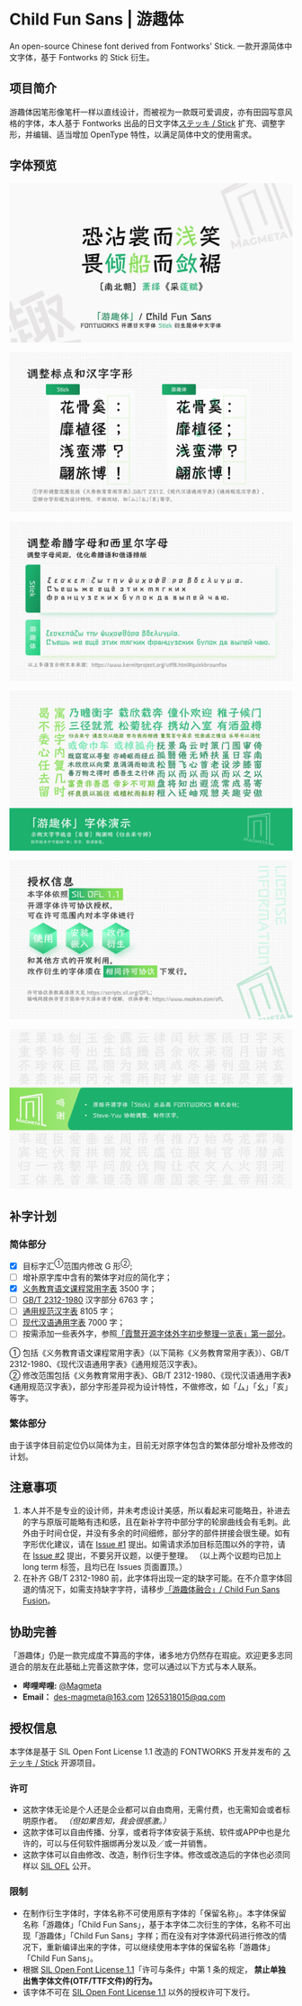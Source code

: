 # Child Fun Sans | 游趣体
An open-source Chinese font derived from Fontworks' Stick. 一款开源简体中文字体，基于 Fontworks 的 Stick 衍生。

## 项目简介  
游趣体因笔形像笔杆一样以直线设计，而被视为一款既可爱调皮，亦有田园写意风格的字体，本人基于 Fontworks 出品的日文字体[ステッキ / Stick](https://github.com/fontworks-fonts/Stick) 扩充、调整字形，并编辑、适当增加 OpenType 特性，以满足简体中文的使用需求。

## 字体预览  
![](https://raw.githubusercontent.com/Des-Magmeta/ChildFunSans/main/Images/ChildFunSans_1_1080p.jpg)  

![](https://raw.githubusercontent.com/Des-Magmeta/ChildFunSans/main/Images/ChildFunSans_2.jpg)  

![](https://raw.githubusercontent.com/Des-Magmeta/ChildFunSans/main/Images/ChildFunSans_3.jpg)  

![](https://raw.githubusercontent.com/Des-Magmeta/ChildFunSans/main/Images/ChildFunSans_4.jpg)  

![](https://raw.githubusercontent.com/Des-Magmeta/ChildFunSans/main/Images/ChildFunSans_5.jpg)  

![](https://raw.githubusercontent.com/Des-Magmeta/ChildFunSans/main/Images/ChildFunSans_6.jpg)  

## 补字计划  
 ### 简体部分  
 - [x] 目标字汇<sup>①</sup>范围内修改 G 形<sup>②</sup>;   
 - [ ] 增补原字库中含有的繁体字对应的简化字； 
 - [x] [义务教育语文课程常用字表](https://github.com/NightFurySL2001/cjktables/blob/master/china/standard/yiwu_jiaoyu.txt) 3500 字； 
 - [ ] [GB/T 2312-1980](https://github.com/NightFurySL2001/cjktables/blob/master/china/encoding/gb_t_2312.txt) 汉字部分 6763 字； 
 - [ ] [通用规范汉字表](https://github.com/NightFurySL2001/cjktables/blob/master/china/standard/tongyong_guifan.txt) 8105 字； 
 - [ ] [现代汉语通用字表](https://github.com/NightFurySL2001/cjktables/blob/master/china/standard/xiandai_tongyong.txt) 7000 字； 
 - [ ] 按需添加一些表外字，参照[「霞鹜开源字体外字初步整理一览表」第一部分](https://github.com/lxgw/ext-characters/blob/main/tables/ext_characters_table_1.md)。 

 ① 包括《义务教育语文课程常用字表》（以下简称《义务教育常用字表》）、GB/T 2312-1980、《现代汉语通用字表》《通用规范汉字表》。  
 ② 修改范围包括《义务教育常用字表》、GB/T 2312-1980、《现代汉语通用字表》《通用规范汉字表》，部分字形差异视为设计特性，不做修改，如「厶」「幺」「亥」等字。

### 繁体部分  
由于该字体目前定位仍以简体为主，目前无对原字体包含的繁体部分增补及修改的计划。

## 注意事项
 1. 本人并不是专业的设计师，并未考虑设计美感，所以看起来可能略丑，补进去的字与原版可能略有违和感，且在新补字符中部分字的轮廓曲线会有毛刺。此外由于时间仓促，并没有多余的时间细修，部分字的部件拼接会很生硬。如有字形优化建议，请在 [Issue #1](https://github.com/Des-Magmeta/ChildFunSans/issues/1) 提出。如需请求添加目标范围以外的字符，请在 [Issue #2](https://github.com/Des-Magmeta/ChildFunSans/issues/2) 提出，不要另开议题，以便于整理。 （以上两个议题均已加上 long term 标签，且均已在 Issues 页面置顶。）
 2. 在补齐 GB/T 2312-1980 前，此字体将出现一定的缺字可能。在不介意字体回退的情况下，如需支持缺字字符，请移步[「游趣体融合」/ Child Fun Sans Fusion](https://github.com/Des-Magmeta/ChildFunSans-Fusion)。

## 协助完善 
  「游趣体」仍是一款完成度不算高的字体，诸多地方仍然存在瑕疵。欢迎更多志同道合的朋友在此基础上完善这款字体，您可以通过以下方式与本人联系。
 - **哔哩哔哩:** [@Magmeta](https://space.bilibili.com/515021432) 
 - **Email：** des-magmeta@163.com 1265318015@qq.com

## 授权信息 
 本字体是基于 SIL Open Font License 1.1 改造的 FONTWORKS 开发并发布的 [ステッキ / Stick](https://github.com/fontworks-fonts/Stick) 开源项目。
 ### 许可 
 - 这款字体无论是个人还是企业都可以自由商用，无需付费，也无需知会或者标明原作者。 *（但如果告知，我会很感激。）* 
 - 这款字体可以自由传播、分享，或者将字体安装于系统、软件或APP中也是允许的，可以与任何软件捆绑再分发以及／或一并销售。 
 - 这款字体可以自由修改、改造，制作衍生字体。修改或改造后的字体也必须同样以 [SIL OFL](https://openfontlicense.org) 公开。 
 ### 限制 
 - 在制作衍生字体时，字体名称不可使用原有字体的「保留名称」。本字体保留名称「游趣体」「Child Fun Sans」，基于本字体二次衍生的字体，名称不可出现「游趣体」「Child Fun Sans」字样；而在没有对字体源代码进行修改的情况下，重新编译出来的字体，可以继续使用本字体的保留名称「游趣体」「Child Fun Sans」。 
 - 根据 [SIL Open Font License 1.1](https://openfontlicense.org)「许可与条件」中第 1 条的规定， **禁止单独出售字体文件(OTF/TTF文件)的行为。** 
 - 该字体不可在 [SIL Open Font License 1.1](https://openfontlicense.org) 以外的授权许可下发行。
